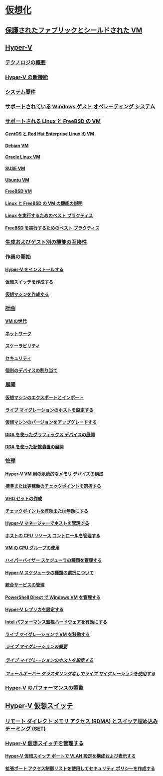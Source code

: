 # [仮想化](virtualization.md)

## [保護されたファブリックとシールドされた VM](../security/guarded-fabric-shielded-vm/guarded-fabric-and-shielded-vms-top-node.md)

## [Hyper-V](hyper-v/Hyper-V-on-Windows-Server.md)
### [テクノロジの概要](hyper-v/Hyper-V-Technology-Overview.md)
### [Hyper-V の新機能](hyper-v/What-s-new-in-Hyper-V-on-Windows.md)
### [システム要件](hyper-v/System-requirements-for-Hyper-V-on-Windows.md)
### [サポートされている Windows ゲスト オペレーティング システム](hyper-v/Supported-Windows-guest-operating-systems-for-Hyper-V-on-Windows.md)
### [サポートされる Linux と FreeBSD の VM](hyper-v/Supported-Linux-and-FreeBSD-virtual-machines-for-Hyper-V-on-Windows.md)
#### [CentOS と Red Hat Enterprise Linux の VM](hyper-v/Supported-CentOS-and-Red-Hat-Enterprise-Linux-virtual-machines-on-Hyper-V.md)
#### [Debian VM](hyper-v/Supported-Debian-virtual-machines-on-Hyper-V.md)
#### [Oracle Linux VM](hyper-v/Supported-Oracle-Linux-virtual-machines-on-Hyper-V.md)
#### [SUSE VM](hyper-v/Supported-SUSE-virtual-machines-on-Hyper-V.md)
#### [Ubuntu VM](hyper-v/Supported-Ubuntu-virtual-machines-on-Hyper-V.md)
#### [FreeBSD VM](hyper-v/Supported-FreeBSD-virtual-machines-on-Hyper-V.md)
#### [Linux と FreeBSD の VM の機能の説明](hyper-v/Feature-Descriptions-for-Linux-and-FreeBSD-virtual-machines-on-Hyper-V.md)
#### [Linux を実行するためのベスト プラクティス](hyper-v/Best-Practices-for-running-Linux-on-Hyper-V.md)
#### [FreeBSD を実行するためのベスト プラクティス](hyper-v/Best-practices-for-running-FreeBSD-on-Hyper-V.md)
### [生成およびゲスト別の機能の互換性](hyper-v/Hyper-V-feature-compatibility-by-generation-and-guest.md)
### [作業の開始](hyper-v/get-started/Get-started-with-Hyper-V-on-Windows.md)
#### [Hyper-V をインストールする](hyper-v/get-started/Install-the-Hyper-V-role-on-Windows-Server.md)
#### [仮想スイッチを作成する](hyper-v/get-started/create-a-virtual-switch-for-Hyper-V-virtual-machines.md)
#### [仮想マシンを作成する](hyper-v/get-started/create-a-virtual-machine-in-Hyper-V.md)
### [計画](hyper-v/plan/Plan-Hyper-V-on-Windows-Server.md)
#### [VM の世代](hyper-v/plan/Should-I-create-a-generation-1-or-2-virtual-machine-in-Hyper-V.md)
#### [ネットワーク](hyper-v/plan/plan-hyper-v-networking-in-windows-server.md)
#### [スケーラビリティ](hyper-v/plan/plan-hyper-v-scalability-in-windows-server.md)
#### [セキュリティ](hyper-v/plan/plan-hyper-v-security-in-windows-server.md)
#### [個別のデバイスの割り当て](hyper-v/plan/plan-for-deploying-devices-using-discrete-device-assignment.md)
### [展開](hyper-v/deploy/Deploy-Hyper-V-on-Windows-Server.md)
#### [仮想マシンのエクスポートとインポート](hyper-v/deploy/Export-and-import-virtual-machines.md)
#### [ライブ マイグレーションのホストを設定する](hyper-v/deploy/Set-up-hosts-for-live-migration-without-Failover-Clustering.md)
#### [仮想マシンのバージョンをアップグレードする](hyper-v/deploy/Upgrade-virtual-machine-version-in-Hyper-V-on-Windows-or-Windows-Server.md)
#### [DDA を使ったグラフィックス デバイスの展開](hyper-v/deploy/deploying-graphics-devices-using-dda.md)
#### [DDA を使った記憶装置の展開](hyper-v/deploy/deploying-storage-devices-using-dda.md)

### [管理](hyper-v/manage/Manage-Hyper-V-on-Windows-Server.md)
#### [Hyper-V VM 用の永続的なメモリ デバイスの構成](hyper-v/manage/persistent-memory-cmdlets.md)
#### [標準または実稼働のチェックポイントを選択する](hyper-v/manage/Choose-between-standard-or-production-checkpoints-in-Hyper-V.md)
#### [VHD セットの作成](hyper-v/manage/Create-VHDSet-file.md)
#### [チェックポイントを有効または無効にする](hyper-v/manage/Enable-or-disable-checkpoints-in-Hyper-V.md)
#### [Hyper-V マネージャーでホストを管理する](hyper-v/manage/Remotely-manage-Hyper-V-hosts.md)
#### [ホストの CPU リソース コントロールを管理する](hyper-v/manage/manage-hyper-v-minroot-2016.md)
#### [VM の CPU グループの使用](hyper-v/manage/manage-hyper-v-cpugroups.md)
#### [ハイパーバイザー スケジューラの種類を管理する](hyper-v/manage/manage-hyper-v-scheduler-types.md)
#### [Hyper-V スケジューラの種類の選択について](hyper-v/manage/about-hyper-v-scheduler-type-selection.md)
#### [統合サービスの管理](hyper-v/manage/Manage-Hyper-V-integration-services.md)
#### [PowerShell Direct で Windows VM を管理する](hyper-v/manage/Manage-Windows-virtual-machines-with-powershell-direct.md)
#### [Hyper-V レプリカを設定する](hyper-v/manage/Set-up-Hyper-V-Replica.md)
#### [Intel パフォーマンス監視ハードウェアを有効にする](hyper-v/manage/Performance-Monitoring-Hardware.md)
#### [ライブ マイグレーションで VM を移動する](hyper-v/manage/Live-migration-overview.md)
##### [ライブ マイグレーションの概要](hyper-v/manage/Live-migration-overview.md)

##### [ライブ マイグレーションのホストを設定する](hyper-v/deploy/Set-up-hosts-for-live-migration-without-Failover-Clustering.md) 
##### [フェールオーバー クラスタリングなしでライブ マイグレーションを使用する](hyper-v/manage/Use-live-migration-without-Failover-Clustering-to-move-a-virtual-machine.md)


### [Hyper-V のパフォーマンスの調整](../administration/performance-tuning/role/hyper-v-server/index.md)
## [Hyper-V 仮想スイッチ](hyper-v-virtual-switch/Hyper-V-Virtual-Switch.md)
### [リモート ダイレクト メモリ アクセス (RDMA) とスイッチ埋め込みチーミング (SET)](hyper-v-virtual-switch/rdMA-and-Switch-Embedded-Teaming.md)
### [Hyper-V 仮想スイッチを管理する](hyper-v-virtual-switch/Manage-Hyper-V-Virtual-Switch.md)
#### [Hyper-V 仮想スイッチ ポートで VLAN 設定を構成および表示する](hyper-v-virtual-switch/Configure-and-View-VLAN-Settings-on-Hyper-V-Virtual-Switch-Ports.md)
#### [拡張ポート アクセス制御リストを使用してセキュリティ ポリシーを作成する](hyper-v-virtual-switch/create-Security-Policies-with-extended-Port-Access-Control-lists.md)
